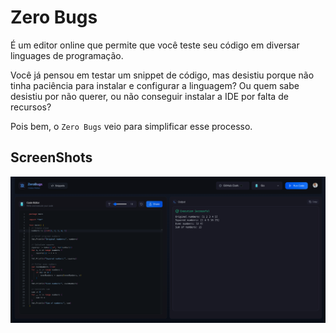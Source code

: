 # Zero Bugs

É um editor online que permite que você teste seu código em diversar linguages de programação.

Você já pensou em testar um snippet de código, mas desistiu porque não tinha paciência para instalar e configurar a linguagem? Ou quem sabe desistiu por não querer, ou não conseguir instalar a IDE por falta de recursos?

Pois bem, o `Zero Bugs` veio para simplificar esse processo.

## ScreenShots
![Zero Bugs](./public/zeroBugsPrint.png)

